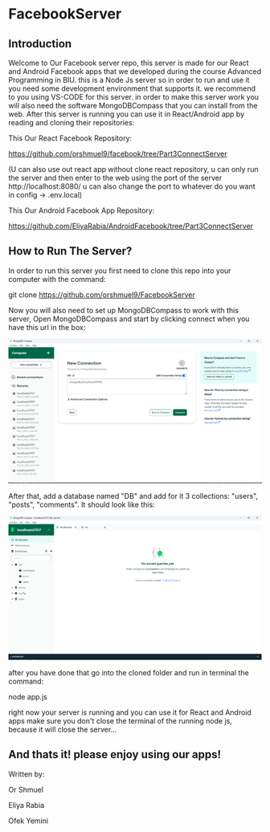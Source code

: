 # FacebookServer

## Introduction

Welcome to Our Facebook server repo, this server is made for our React and Android Facebook apps that we developed during the course
Advanced Programming in BIU. this is a Node Js server so in order to run and use it you need some development environment that supports it. we recommend to you using VS-CODE for this server. in order to make this server work you will also need the software MongoDBCompass that you can install from the web. After this server is running you can use it in React/Android app by reading and cloning their repositories:

This Our React Facebook Repository: 

https://github.com/orshmuel9/facebook/tree/Part3ConnectServer

(U can also use out react app without clone react repository, u can only run the server and then enter to the web using the port of the server http://localhost:8080/ u can also change the port to whatever do you want in config -> .env.local)

This Our Android Facebook App Repository: 

https://github.com/EliyaRabia/AndroidFacebook/tree/Part3ConnectServer 

## How to Run The Server? 

In order to run this server you first need to clone this repo into your computer with the command:

git clone https://github.com/orshmuel9/FacebookServer 

Now you will also need to set up MongoDBCompass to work with this server, 
Open MongoDBCompass and start by clicking connect when you have this url in the box: 

![connectMongo](picsForREADME/1.png)

After that, add a database named "DB" and add for it 3 collections: "users", "posts", "comments". It should look like this: 

![addDB](picsForREADME/2.png)

after you have done that go into the cloned folder and run in terminal the command: 

node app.js 

right now your server is running and you can use it for React and Android apps 
make sure you don't close the terminal of the running node js, because it will close the server...

## And thats it! please enjoy using our apps!
Written by:

Or Shmuel 

Eliya Rabia 

Ofek Yemini





